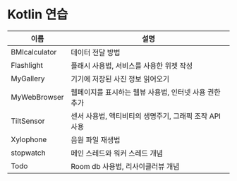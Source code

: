 # Kotlin 연습

| 이름 | 설명                                                    |
| --- |--------------------------------------------------------|
| BMIcalculator | 데이터 전달 방법 |
| Flashlight | 플래시 사용법, 서비스를 사용한 위젯 작성          |
| MyGallery | 기기에 저장된 사진 정보 읽어오기        |
| MyWebBrowser | 웹페이지를 표시하는 웹뷰 사용법, 인터넷 사용 권한 추가                      |
| TiltSensor | 센서 사용법, 액티비티의 생명주기, 그래픽 조작 API 사용                         |
| Xylophone | 음원 파일 재생법 |
| stopwatch | 메인 스레드와 워커 스레드 개념       |
| Todo | Room db 사용법, 리사이클러뷰 개념      |
